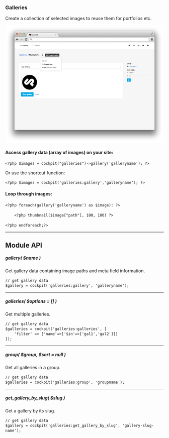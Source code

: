 ### Galleries

Create a collection of selected images to reuse them for portfolios etc.

![Edit gallery](images/gallery.edit.png)

#### Access gallery data (array of images) on your site:

    <?php $images = cockpit("galleries")->gallery('galleryname'); ?>

Or use the shortcut function:

    <?php $images = cockpit('galleries:gallery','galleryname'); ?>


#### Loop through images:

    <?php foreach(gallery('galleryname') as $image): ?>

        <?php thumbnail($image["path"], 100, 100) ?>

    <?php endforeach;?>

---

## Module API


##### gallery( $name )

Get gallery data containing image paths and meta field information.

```
// get gallery data
$gallery = cockpit('galleries:gallery', 'galleryname');
```

---

##### galleries( $options = [] )

Get multiple galleries.

```
// get gallery data
$galleries = cockpit('galleries:galleries', [
    'filter' => ['name'=>['$in'=>['gal1','gal2']]]
]);
```

---

##### group( $group, $sort = null )

Get all galleries in a group.

```
// get gallery data
$galleries = cockpit('galleries:group', 'groupname');
```

---

##### get_gallery_by_slug( $slug )

Get a gallery by its slug.

```
// get gallery data
$gallery = cockpit('galleries:get_gallery_by_slug', 'gallery-slug-name');
```
